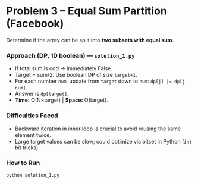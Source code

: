 # Problem 3 – Equal Sum Partition (Facebook)

Determine if the array can be split into **two subsets with equal sum**.

### Approach (DP, 1D boolean) — `solution_1.py`
- If total sum is odd → immediately False.
- Target = sum/2. Use boolean DP of size `target+1`.
- For each number `num`, update from `target` down to `num`: `dp[j] |= dp[j-num]`.
- Answer is `dp[target]`.
- **Time:** O(N×target) | **Space:** O(target).

### Difficulties Faced
- Backward iteration in inner loop is crucial to avoid reusing the same element twice.
- Large target values can be slow; could optimize via bitset in Python (`int` bit tricks).

### How to Run
```bash
python solution_1.py
```
